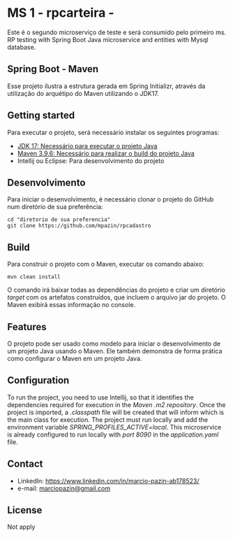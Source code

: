 # MS 1 - rpcarteira -
Este é o segundo microserviço de teste e será consumido pelo primeiro ms. RP testing with Spring Boot Java microservice and entities with Mysql database.

## Spring Boot - Maven
Esse projeto ilustra a estrutura gerada em Spring Initializr, através da utilização do arquétipo  do Maven utilizando o JDK17.

## Getting started

Para executar o projeto, será necessário instalar os seguintes programas:

- [JDK 17: Necessário para executar o projeto Java](https://download.oracle.com/java/17/archive/jdk-17_windows-x64_bin.exe)
- [Maven 3.9.6: Necessário para realizar o build do projeto Java](https://repo.maven.apache.org/maven2/org/apache/maven/apache-maven/3.9.6/apache-maven-3.9.6-bin.zip)
- Intellij ou Eclipse: Para desenvolvimento do projeto


## Desenvolvimento

Para iniciar o desenvolvimento, é necessário clonar o projeto do GitHub num diretório de sua preferência:

```shell
cd "diretorio de sua preferencia"
git clone https://github.com/mpazin/rpcadastro
```


## Build

Para construir o projeto com o Maven, executar os comando abaixo:

```shell
mvn clean install
```

O comando irá baixar todas as dependências do projeto e criar um diretório *target* com os artefatos construídos, que incluem o arquivo jar do projeto. O Maven exibirá essas informação no console.


## Features

O projeto pode ser usado como modelo para iniciar o desenvolvimento de um projeto Java usando o Maven. Ele também demonstra de forma prática como configurar o Maven em um projeto Java.


## Configuration

To run the project, you need to use Intellij, so that it identifies the dependencies required for execution in the *Maven .m2 repository*. Once the project is imported, a *.classpath* file
will be created that will inform which is the main class for execution. The project must run locally and add the environment variable *SPRING_PROFILES_ACTIVE=local*. This microservice is 
already configured to run locally with *port 8090* in the *application.yaml* file.

## Contact
- LinkedIn: https://www.linkedin.com/in/marcio-pazin-ab178523/
- e-mail: marciopazin@gmail.com


## License

Not apply
